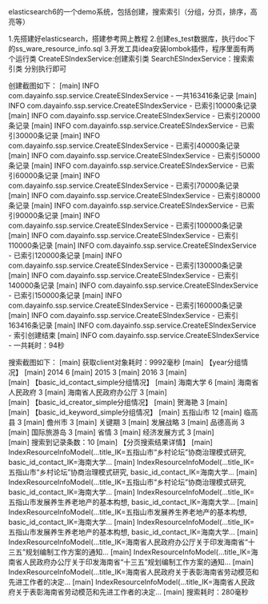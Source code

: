 elasticsearch6的一个demo系统，包括创建，搜索索引（分组，分页，排序，高亮等） 

1.先搭建好elasticsearch，搭建参考网上教程 
2.创建es_test数据库，执行doc下的ss_ware_resource_info.sql 
3.开发工具idea安装lombok插件，程序里面有两个运行类 CreateESIndexService:创建索引类 SearchESIndexService：搜索索引类 分别执行即可

创建截图如下：
[main] INFO com.dayainfo.ssp.service.CreateESIndexService - 一共163416条记录
[main] INFO com.dayainfo.ssp.service.CreateESIndexService - 已索引10000条记录
[main] INFO com.dayainfo.ssp.service.CreateESIndexService - 已索引20000条记录
[main] INFO com.dayainfo.ssp.service.CreateESIndexService - 已索引30000条记录
[main] INFO com.dayainfo.ssp.service.CreateESIndexService - 已索引40000条记录
[main] INFO com.dayainfo.ssp.service.CreateESIndexService - 已索引50000条记录
[main] INFO com.dayainfo.ssp.service.CreateESIndexService - 已索引60000条记录
[main] INFO com.dayainfo.ssp.service.CreateESIndexService - 已索引70000条记录
[main] INFO com.dayainfo.ssp.service.CreateESIndexService - 已索引80000条记录
[main] INFO com.dayainfo.ssp.service.CreateESIndexService - 已索引90000条记录
[main] INFO com.dayainfo.ssp.service.CreateESIndexService - 已索引100000条记录
[main] INFO com.dayainfo.ssp.service.CreateESIndexService - 已索引110000条记录
[main] INFO com.dayainfo.ssp.service.CreateESIndexService - 已索引120000条记录
[main] INFO com.dayainfo.ssp.service.CreateESIndexService - 已索引130000条记录
[main] INFO com.dayainfo.ssp.service.CreateESIndexService - 已索引140000条记录
[main] INFO com.dayainfo.ssp.service.CreateESIndexService - 已索引150000条记录
[main] INFO com.dayainfo.ssp.service.CreateESIndexService - 已索引160000条记录
[main] INFO com.dayainfo.ssp.service.CreateESIndexService - 已索引163416条记录
[main] INFO com.dayainfo.ssp.service.CreateESIndexService - 索引创建结束
[main] INFO com.dayainfo.ssp.service.CreateESIndexService - 一共耗时：94秒

搜索截图如下：
[main]  获取client对象耗时：9992毫秒
[main]  【year分组情况】
[main]  2014 6
[main]  2015 3
[main]  2016 3
[main]  
[main]  【basic_id_contact_simple分组情况】
[main]  海南大学 6
[main]  海南省人民政府 3
[main]  海南省人民政府办公厅 3
[main]  
[main]  【basic_id_creator_simple分组情况】
[main]  贺海艳 3
[main]  
[main]  【basic_id_keyword_simple分组情况】
[main]  五指山市 12
[main]  临高县 3
[main]  儋州市 3
[main]  关键期 3
[main]  发展战略 3
[main]  品德高尚 3
[main]  国际旅游岛 3
[main]  省情 3
[main]  经济发展方式 3
[main]  
[main]  搜索到记录条数：10
[main]  【分页搜索结果详情】
[main]  IndexResourceInfoModel(...title_IK=五指山市“乡村论坛”协商治理模式研究, basic_id_contact_IK=海南大学...
[main]  IndexResourceInfoModel(...title_IK=五指山市“乡村论坛”协商治理模式研究, basic_id_contact_IK=海南大学...
[main]  IndexResourceInfoModel(...title_IK=五指山市“乡村论坛”协商治理模式研究, basic_id_contact_IK=海南大学...
[main]  IndexResourceInfoModel(...title_IK=五指山市发展养生养老地产的基本构想, basic_id_contact_IK=海南大学...
[main]  IndexResourceInfoModel(...title_IK=五指山市发展养生养老地产的基本构想, basic_id_contact_IK=海南大学...
[main]  IndexResourceInfoModel(...title_IK=五指山市发展养生养老地产的基本构想, basic_id_contact_IK=海南大学...
[main]  IndexResourceInfoModel(...title_IK=海南省人民政府办公厅关于印发海南省“十三五”规划编制工作方案的通知...
[main]  IndexResourceInfoModel(...title_IK=海南省人民政府办公厅关于印发海南省“十三五”规划编制工作方案的通知...
[main]  IndexResourceInfoModel(...title_IK=海南省人民政府关于表彰海南省劳动模范和先进工作者的决定...
[main]  IndexResourceInfoModel(...title_IK=海南省人民政府关于表彰海南省劳动模范和先进工作者的决定...
[main]  搜索耗时：280毫秒
